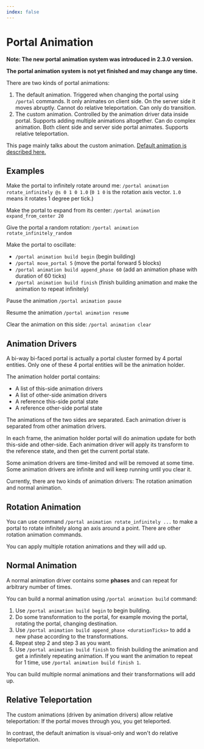 ```yaml
---
index: false
---
```




# Portal Animation

**Note: The new portal animation system was introduced in 2.3.0 version.**

**The portal animation system is not yet finished and may change any time.**

There are two kinds of portal animations:

1. The default animation. Triggered when changing the portal using `/portal` commands. It only animates on client side. On the server side it moves abruptly. Cannot do relative teleportation. Can only do transition.
2. The custom animation. Controlled by the animation driver data inside portal. Supports adding multiple animations altogether. Can do complex animation. Both client side and server side portal animates. Supports relative teleportation.

This page mainly talks about the custom animation. [Default animation is described here.](./Portal-Attributes#portal-default-animation)

## Examples

Make the portal to infinitely rotate around me: `/portal animation rotate_infinitely @s 0 1 0 1.0`  (`0 1 0` is the rotation axis vector. `1.0` means it rotates 1 degree per tick.)

Make the portal to expand from its center: `/portal animation expand_from_center 20` 

Give the portal a random rotation: `/portal animation rotate_infinitely_random`

Make the portal to oscillate:

* `/portal animation build begin` (begin building)
* `/portal move_portal 5` (move the portal forward 5 blocks)
* `/portal animation build append_phase 60` (add an animation phase with duration of 60 ticks)
* `/portal animation build finish` (finish building animation and make the animation to repeat infinitely)

Pause the animation `/portal animation pause`

Resume the animation `/portal animation resume`

Clear the animation on this side: `/portal animation clear`

## Animation Drivers

A bi-way bi-faced portal is actually a portal cluster formed by 4 portal entities. Only one of these 4 portal entities will be the animation holder.

The animation holder portal contains:

* A list of this-side animation drivers
* A list of other-side animation drivers
* A reference this-side portal state
* A reference other-side portal state

The animations of the two sides are separated. Each animation driver is separated from other animation drivers.

In each frame, the animation holder portal will do animation update for both this-side and other-side. Each animation driver will apply its transform to the reference state, and then get the current portal state.

Some animation drivers are time-limited and will be removed at some time. Some animation drivers are infinite and will keep running until you clear it.

Currently, there are two kinds of animation drivers: The rotation animation and normal animation.

## Rotation Animation

You can use command `/portal animation rotate_infinitely ...` to make a portal to rotate infinitely along an axis around a point. There are other rotation animation commands.

You can apply multiple rotation animations and they will add up.

## Normal Animation

A normal animation driver contains some **phases** and can repeat for arbitrary number of times.

You can build a normal animation using `/portal animation build` command:

1. Use `/portal animation build begin` to begin building.
2. Do some transformation to the portal, for example moving the portal, rotating the portal, changing destination.
3. Use `/portal animation build append_phase <durationTicks>` to add a new phase according to the transformations.
4. Repeat step 2 and step 3 as you want.
5. Use `/portal animation build finish` to finish building the animation and get a infinitely repeating animation. If you want the animation to repeat for 1 time, use `/portal animation build finish 1`.

You can build multiple normal animations and their transformations will add up.

## Relative Teleportation

The custom animations (driven by animation drivers) allow relative teleportation: If the portal moves through you, you get teleported.

In contrast, the default animation is visual-only and won't do relative teleportation.

